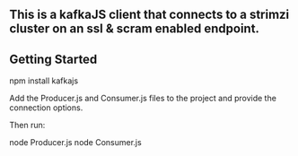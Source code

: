 ## This is a kafkaJS client that connects to a strimzi cluster on an ssl & scram enabled endpoint.

## Getting Started

npm install kafkajs

Add the Producer.js and Consumer.js files to the project and provide the connection options.

Then run:

node Producer.js
node Consumer.js
